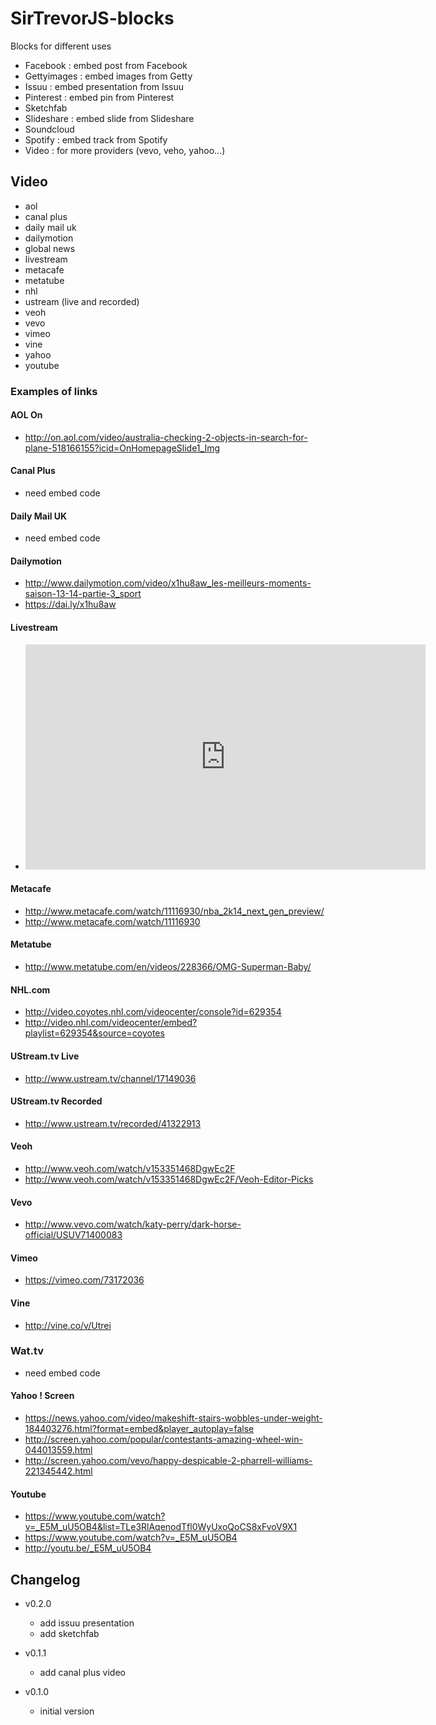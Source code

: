 SirTrevorJS-blocks
==================

Blocks for different uses

 * Facebook : embed post from Facebook
 * Gettyimages : embed images from Getty
 * Issuu : embed presentation from Issuu
 * Pinterest : embed pin from Pinterest
 * Sketchfab
 * Slideshare : embed slide from Slideshare
 * Soundcloud
 * Spotify : embed track from Spotify
 * Video : for more providers (vevo, veho, yahoo...)

## Video

 * aol
 * canal plus
 * daily mail uk
 * dailymotion
 * global news
 * livestream
 * metacafe
 * metatube
 * nhl
 * ustream (live and recorded)
 * veoh
 * vevo
 * vimeo
 * vine
 * yahoo
 * youtube

### Examples of links

#### AOL On

 * http://on.aol.com/video/australia-checking-2-objects-in-search-for-plane-518166155?icid=OnHomepageSlide1_Img

#### Canal Plus

 * need embed code

#### Daily Mail UK

 * need embed code

#### Dailymotion

 * http://www.dailymotion.com/video/x1hu8aw_les-meilleurs-moments-saison-13-14-partie-3_sport
 * https://dai.ly/x1hu8aw

#### Livestream

 * <iframe src="http://new.livestream.com/accounts/3090519/events/3357293/videos/61157214/player?autoPlay=false&height=360&mute=false&width=640" width="640" height="360" frameborder="0" scrolling="no"></iframe>

#### Metacafe

 * http://www.metacafe.com/watch/11116930/nba_2k14_next_gen_preview/
 * http://www.metacafe.com/watch/11116930

#### Metatube

 * http://www.metatube.com/en/videos/228366/OMG-Superman-Baby/

#### NHL.com

 * http://video.coyotes.nhl.com/videocenter/console?id=629354
 * http://video.nhl.com/videocenter/embed?playlist=629354&source=coyotes

#### UStream.tv Live

 * http://www.ustream.tv/channel/17149036

#### UStream.tv Recorded

 * http://www.ustream.tv/recorded/41322913

#### Veoh

 * http://www.veoh.com/watch/v153351468DgwEc2F
 * http://www.veoh.com/watch/v153351468DgwEc2F/Veoh-Editor-Picks

#### Vevo

 * http://www.vevo.com/watch/katy-perry/dark-horse-official/USUV71400083

#### Vimeo

 * https://vimeo.com/73172036

#### Vine

 * http://vine.co/v/Utrei

### Wat.tv

 * need embed code

#### Yahoo ! Screen

 * https://news.yahoo.com/video/makeshift-stairs-wobbles-under-weight-184403276.html?format=embed&player_autoplay=false
 * http://screen.yahoo.com/popular/contestants-amazing-wheel-win-044013559.html
 * http://screen.yahoo.com/vevo/happy-despicable-2-pharrell-williams-221345442.html

#### Youtube

 * https://www.youtube.com/watch?v=_E5M_uU5OB4&list=TLe3RlAqenodTfl0WyUxoQoCS8xFvoV9X1
 * https://www.youtube.com/watch?v=_E5M_uU5OB4
 * http://youtu.be/_E5M_uU5OB4

## Changelog

* v0.2.0
    * add issuu presentation
    * add sketchfab

* v0.1.1
    * add canal plus video

* v0.1.0
    * initial version
